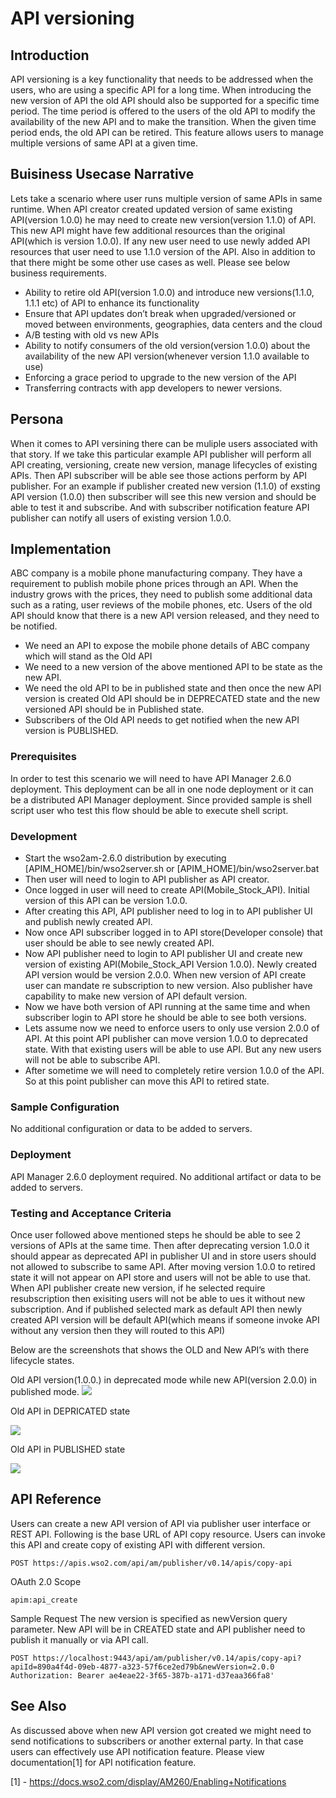 # API versioning
## Introduction
API versioning is a key functionality that needs to be addressed when the users, who are using a specific API for a long time. When introducing the new version of API the old API should also be supported for a specific time period. The time period is offered to the users of the old API to modify the availability of the new API and to make the transition. When the given time period ends, the old API can be retired. This feature allows users to manage multiple versions of same API at a given time.

## Buisiness Usecase Narrative
Lets take a scenario where user runs multiple version of same APIs in same runtime. When API creator created updated version of same existing API(version 1.0.0) he may need to create new version(version 1.1.0) of API. This new API might have few additional resources than the original API(which is version 1.0.0). If any new user need to use newly added API resources that user need to use 1.1.0 version of the API. Also in addition to that there might be some other use cases as well. Please see below business requirements. 
* Ability to retire old API(version 1.0.0) and introduce new versions(1.1.0, 1.1.1 etc) of API to enhance its functionality
* Ensure that API updates don’t break when upgraded/versioned or moved between environments, geographies, data centers and the cloud
* A/B testing with old vs new APIs
* Ability to notify consumers of the old version(version 1.0.0) about the availability of the new API version(whenever version 1.1.0 available to use)
* Enforcing a grace period to upgrade to the new version of the API
* Transferring contracts with app developers to newer versions.

## Persona
When it comes to API versining there can be muliple users associated with that story. If we take this particular example API publisher will perform all API creating, versioning, create new version, manage lifecycles of existing APIs. Then API subscriber will be able see those actions perform by API publisher. For an example if publisher created new version (1.1.0) of exsting API version (1.0.0) then subscriber will see this new version and should be able to test it and subscribe. And with subscriber notification feature API publisher can notify all users of existing version 1.0.0.

## Implementation
ABC company is a mobile phone manufacturing company. They have a requirement to publish mobile phone prices through an API. When the industry grows with the prices, they need to publish some additional data such as a rating, user reviews of the mobile phones, etc. Users of the old API should know that there is a new API version released, and they need to be notified.
* We need an API to expose the mobile phone details of ABC company which will stand as the Old API
* We need to a new version of the above mentioned API to be state as the new API.
* We need the old API to be in published state and then once the new API version is created Old API should be in DEPRECATED state and the new versioned API should be in Published state.
* Subscribers of the Old API needs to get notified when the new API version is PUBLISHED.

### Prerequisites
In order to test this scenario we will need to have API Manager 2.6.0 deployment. This deployment can be all in one node deployment or it can be a distributed API Manager deployment. Since provided sample is shell script user who test this flow should be able to execute shell script.

### Development 
* Start the wso2am-2.6.0 distribution by executing [APIM_HOME]/bin/wso2server.sh or [APIM_HOME]/bin/wso2server.bat
* Then user will need to login to API publisher as API creator.
* Once logged in user will need to create API(Mobile_Stock_API). Initial version of this API can be version 1.0.0.
* After creating this API, API publisher need to log in to API publisher UI and publish newly created API.
* Now once API subscriber logged in to API store(Developer console) that user should be able to see newly created API.
* Now API publisher need to login to API publisher UI and create new version of existing API(Mobile_Stock_API Version 1.0.0). Newly created API version would be version 2.0.0. When new version of API create user can mandate re subscription to new version. Also publisher have capability to make new version of API default version.
* Now we have both version of API running at the same time and when subscriber login to API store he should be able to see both versions.
* Lets assume now we need to enforce users to only use version 2.0.0 of API. At this point API publisher can move version 1.0.0 to deprecated state. With that existing users will be able to use API. But any new users will not be able to subscribe API.
* After sometime we will need to completely retire version 1.0.0 of the API. So at this point publisher can move this API to retired state.

### Sample Configuration
No additional configuration or data to be added to servers.

### Deployment
API Manager 2.6.0 deployment required. No additional artifact or data to be added to servers.

### Testing and Acceptance Criteria
Once user followed above mentioned steps he should be able to see 2 versions of APIs at the same time. Then after deprecating version 1.0.0 it should appear as deprecated API in publisher UI and in store users should not allowed to subscribe to same API. After moving version 1.0.0 to retired state it will not appear on API store and users will not be able to use that.
When API publisher create new version, if he selected require resubscription then exisiting users will not be able to ues it without new subscription. And if published selected mark as default API then newly created API version will be default API(which means if someone invoke API without any version then they will routed to this API)

Below are the screenshots that shows the OLD and New API’s with there lifecycle states.

Old API version(1.0.0.) in deprecated mode while new API(version 2.0.0) in published mode.
![](images/image_0.png)

Old API in DEPRICATED state

![](images/image_1.png)

Old API in PUBLISHED state

![](images/image_2.png)

## API Reference
Users can create a new API version of API via publisher user interface or REST API. Following is the base URL of API copy resource. Users can invoke this API and create copy of existing API with different version.

``` 
POST https://apis.wso2.com/api/am/publisher/v0.14/apis/copy-api
```

OAuth 2.0 Scope
``` 
apim:api_create
```

Sample Request 
The new version is specified as newVersion query parameter. New API will be in CREATED state and API publisher need to publish it manually or via API call.
```
POST https://localhost:9443/api/am/publisher/v0.14/apis/copy-api?apiId=890a4f4d-09eb-4877-a323-57f6ce2ed79b&newVersion=2.0.0 Authorization: Bearer ae4eae22-3f65-387b-a171-d37eaa366fa8'
```

## See Also
As discussed above when new API version got created we might need to send notifications to subscribers or another external party. In that case users can effectively use API notification feature. Please view documentation[1] for API notification feature.

[1] - https://docs.wso2.com/display/AM260/Enabling+Notifications


